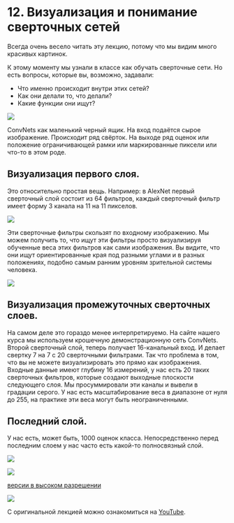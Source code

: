 # 12\. Визуализация и понимание сверточных сетей

Всегда очень весело читать эту лекцию, потому что мы видим много красивых картинок. 

К этому моменту мы узнали в классе как обучать сверточные сети. Но есть вопросы, которые вы, возможно, задавали:
- Что именно происходит внутри этих сетей? 
- Как они делали то, что делали? 
- Какие функции они ищут?

![](https://raw.githubusercontent.com/AlexandrParkhomenko/ml/main/stanford/images/cs231n_2017_lecture12_page-0004.jpg)

ConvNets как маленький черный ящик. На вход подаётся сырое изображение. Происходит ряд свёрток. На выходе ряд оценок или положение ограничивающей рамки или маркированные пиксели или что-то в этом роде.

## Визуализация первого слоя.

Это относительно простая вещь. Например: в AlexNet первый сверточный слой состоит из 64 фильтров, каждый сверточный фильтр имеет форму 3 канала на 11 на 11 пикселов.

![](https://raw.githubusercontent.com/AlexandrParkhomenko/ml/main/stanford/images/cs231n_2017_lecture12_page-0005.jpg)

Эти сверточные фильтры скользят по входному изображению. Мы можем получить то, что ищут эти фильтры просто визуализируя обученные веса этих фильтров как сами изображения. Вы видите, что они ищут ориентированные края под разными углами и в разных положениях, подобно самым ранним уровням зрительной системы человека.

![](https://raw.githubusercontent.com/AlexandrParkhomenko/ml/main/stanford/images/cs231n_2017_lecture12_page-0006.jpg)

## Визуализация промежуточных сверточных слоев.

На самом деле это гораздо менее интерпретируемо. На сайте нашего курса мы используем крошечную демонстрационную сеть ConvNets. Второй сверточный слой, теперь получает 16-канальный вход. И делает свертку 7 на 7 с 20 сверточными фильтрами. Так что проблема в том, что вы не можете визуализировать это прямо как изображения. Входные данные имеют глубину 16 измерений, у нас есть 20 таких сверточных фильтров, которые создают выходные плоскости следующего слоя. Мы просуммировали эти каналы и вывели в градации серого. У нас есть масштабирование веса в диапазоне от нуля до 255, на практике эти веса могут быть неограниченными.


## Последний слой.

У нас есть, может быть, 1000 оценок класса. Непосредственно перед последним слоем у нас часто есть какой-то полносвязный слой.

![](https://raw.githubusercontent.com/AlexandrParkhomenko/ml/main/stanford/images/cs231n_2017_lecture12_page-0008.jpg)

![](https://raw.githubusercontent.com/AlexandrParkhomenko/ml/main/stanford/images/cs231n_2017_lecture12_page-0009.jpg)

[версии в высоком разрешении](https://cs.stanford.edu/people/karpathy/cnnembed/)

![](https://raw.githubusercontent.com/AlexandrParkhomenko/ml/main/stanford/images/cs231n_2017_lecture12_page-0032.jpg)

С оригинальной лекцией можно ознакомиться на [YouTube](https://youtu.be/6wcs6szJWMY).
